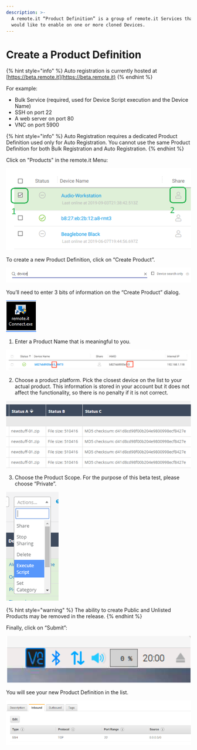 ```yaml
---
description: >-
  A remote.it “Product Definition” is a group of remote.it Services that you
  would like to enable on one or more cloned Devices.
---
```


# Create a Product Definition

{% hint style="info" %}
Auto registration is currently hosted at [https://beta.remote.it](https://beta.remote.it)
{% endhint %}

For example:

* Bulk Service \(required, used for Device Script execution and the Device Name\)
* SSH on port 22
* A web server on port 80
* VNC on port 5900

{% hint style="info" %}
Auto Registration requires a dedicated Product Definition used only for Auto Registration. You cannot use the same Product Definition for both Bulk Registration and Auto Registration.
{% endhint %}

Click on "Products" in the remote.it Menu:

![](../../.gitbook/assets/image%20%28167%29.png)

To create a new Product Definition, click on “Create Product”.

![](../../.gitbook/assets/image%20%28221%29.png)

You’ll need to enter 3 bits of information on the “Create Product” dialog.

![](../../.gitbook/assets/image%20%28125%29.png)

1. Enter a Product Name that is meaningful to you.

![](../../.gitbook/assets/image%20%28432%29.png)

2. Choose a product platform.  Pick the closest device on the list to your actual product.  This information is stored in your account but it does not affect the functionality, so there is no penalty if it is not correct.

![](../../.gitbook/assets/image%20%28237%29.png)

3. Choose the Product Scope.  For the purpose of this beta test, please choose “Private”.

![](../../.gitbook/assets/image%20%28120%29.png)

{% hint style="warning" %}
The ability to create Public and Unlisted Products may be removed in the release.
{% endhint %}

Finally, click on “Submit”:

![](../../.gitbook/assets/image%20%28192%29.png)

You will see your new Product Definition in the list.

![](../../.gitbook/assets/image%20%28328%29.png)

